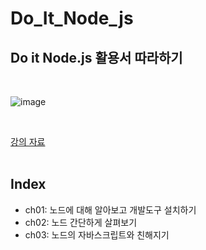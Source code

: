 # Do_It_Node_js
## Do it Node.js 활용서 따라하기
<br>

![image](https://user-images.githubusercontent.com/70425484/125470172-dd14c3ab-c36f-4792-944b-ed46e8525e4f.png)

<br>

[강의 자료](https://edu.goorm.io/learn/lecture/12534/%EC%A0%80%EC%9E%90-%EC%A7%81%EA%B0%95-do-it-node-js-%ED%94%84%EB%A1%9C%EA%B7%B8%EB%9E%98%EB%B0%8D)
<br><br>
## Index
- ch01: 노드에 대해 알아보고 개발도구 설치하기
- ch02: 노드 간단하게 살펴보기
- ch03: 노드의 자바스크립트와 친해지기
